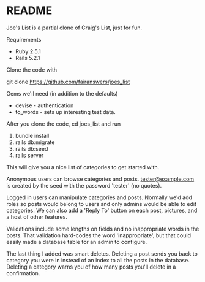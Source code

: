 # README

Joe's List is a partial clone of Craig's List, just for fun.

Requirements
* Ruby 2.5.1
* Rails 5.2.1

Clone the code with

git clone https://github.com/fairanswers/joes_list

Gems we'll need (in addition to the defaults)

* devise - authentication
* to_words - sets up interesting test data.

After you clone the code, cd joes_list and run
1. bundle install
2. rails db:migrate
3. rails db:seed
4. rails server

This will give you a nice list of categories to get started with.  

Anonymous users can browse categories and posts.  tester@example.com
is created by the seed with the password 'tester' (no quotes).

Logged in users can manipulate categories and posts.  Normally we'd add roles so
posts would belong to users and only admins would be able to edit categories.  We
can also add a 'Reply To' button on each post, pictures, and a host of other features.

Validations include some lengths on fields and no inappropriate words in the posts.
That validation hard-codes the word 'inappropriate', but that could easily made a database table for an admin to
configure.

The last thing I added was smart deletes.  Deleting a post sends you back to category you were in
instead of an index to all the posts in the database. Deleting a category warns you of how many posts you'll delete in a confirmation.
